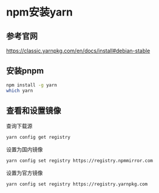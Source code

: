 # npm安装yarn

## 参考官网

https://classic.yarnpkg.com/en/docs/install#debian-stable


## 安装pnpm

```bash
npm install -g yarn
which yarn
```

## 查看和设置镜像

查询下载源
```bash
yarn config get registry
```
设置为国内镜像
```bash
yarn config set registry https://registry.npmmirror.com
```
设置为官方镜像
```bash
yarn config set registry https://registry.yarnpkg.com
```